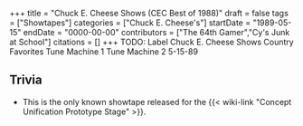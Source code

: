 +++
title = "Chuck E. Cheese Shows (CEC Best of 1988)"
draft = false
tags = ["Showtapes"]
categories = ["Chuck E. Cheese's"]
startDate = "1989-05-15"
endDate = "0000-00-00"
contributors = ["The 64th Gamer","Cy's Junk at School"]
citations = []
+++
TODO: Label
Chuck E. Cheese Shows
Country
Favorites
Tune Machine 1
Tune Machine 2
5-15-89

## Trivia

- This is the only known showtape released for the {{< wiki-link "Concept Unification Prototype Stage" >}}.
